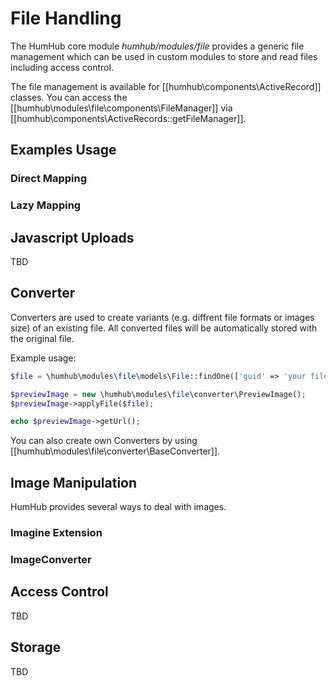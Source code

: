 File Handling
=============

The HumHub core module *humhub/modules/file* provides a generic file management which can be used in custom modules to store and read files including access control.

The file management is available for [[humhub\components\ActiveRecord]] classes.
You can access the [[humhub\modules\file\components\FileManager]] via [[humhub\components\ActiveRecords::getFileManager]].

Examples Usage
--------------

### Direct Mapping

### Lazy Mapping


Javascript Uploads
------------------
TBD

Converter
---------

Converters are used to create variants (e.g. diffrent file formats or images size) of an existing file.
All converted files will be automatically stored with the original file.

Example usage:
```php
$file = \humhub\modules\file\models\File::findOne(['guid' => 'your file guid']);

$previewImage = new \humhub\modules\file\converter\PreviewImage();
$previewImage->applyFile($file);

echo $previewImage->getUrl();

```

You can also create own Converters by using [[humhub\modules\file\converter\BaseConverter]].


Image Manipulation
------------------

HumHub provides several ways to deal with images.

### Imagine Extension

### ImageConverter


Access Control
-------------
TBD


Storage
-------
TBD
